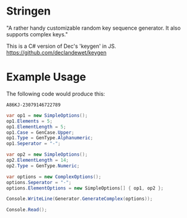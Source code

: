 Stringen
========

"A rather handy customizable random key sequence generator. It also supports complex keys."

This is a C# version of Dec's 'keygen' in JS. https://github.com/declandewet/keygen

Example Usage
=============

The following code would produce this:
```
A86KJ-23079146722789
```
```cs
var op1 = new SimpleOptions();
op1.Elements = 5;
op1.ElementLength = 5;
op1.Case = GenCase.Upper;
op1.Type = GenType.Alphanumeric;
op1.Seperator = "-";

var op2 = new SimpleOptions();
op2.ElementLength = 14;
op2.Type = GenType.Numeric;

var options = new ComplexOptions();
options.Seperator = "-";
options.ElementOptions = new SimpleOptions[] { op1, op2 };

Console.WriteLine(Generator.GenerateComplex(options));

Console.Read();
```